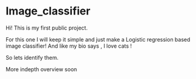 # Image_classifier

Hi! This is my first public project.

For this one I will keep it simple and just make a Logistic regression based image classifier! And like my bio says , I love cats ! 

So lets identify them.



More indepth overview soon

